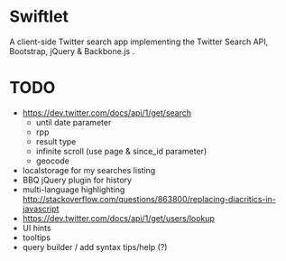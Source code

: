 Swiftlet
========

A client-side Twitter search app implementing the Twitter Search API, Bootstrap, jQuery &amp; Backbone.js .

TODO
====
- https://dev.twitter.com/docs/api/1/get/search
    * until date parameter
    * rpp 
    * result type
    * infinite scroll (use page & since_id parameter)
    * geocode
- localstorage for my searches listing
- BBQ jQuery plugin for history
- multi-language highlighting http://stackoverflow.com/questions/863800/replacing-diacritics-in-javascript
- https://dev.twitter.com/docs/api/1/get/users/lookup
- UI hints
- tooltips
- query builder / add syntax tips/help (?)
